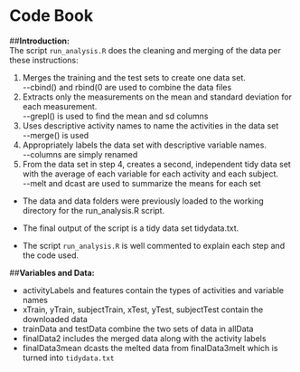 
# Code Book

##**Introduction:**   
The script `run_analysis.R` does the cleaning and merging of the data per these instructions:  
1.	Merges the training and the test sets to create one data set.  
	--cbind() and rbind(0 are used to combine the data files  
2.	Extracts only the measurements on the mean and standard deviation for each measurement.  
	--grepl() is used to find the mean and sd columns  
3.	Uses descriptive activity names to name the activities in the data set  
	--merge() is used  
4.	Appropriately labels the data set with descriptive variable names.  
	--columns are simply renamed  
5.	From the data set in step 4, creates a second, independent tidy data set with the average of each variable for each activity and each subject.  
	--melt and dcast are used to summarize the means for each set  

- The data and data folders were previously loaded to the working directory for the run_analysis.R script.  

- The final output of the script is a tidy data set tidydata.txt.  

- The script `run_analysis.R` is well commented to explain each step and the code used.  

##**Variables and Data:**   
- activityLabels and features contain the types of activities and variable names 
- xTrain, yTrain, subjectTrain, xTest, yTest, subjectTest contain the downloaded data
- trainData and testData combine the two sets of data in allData
- finalData2 includes the merged data along with the activity labels
- finalData3mean dcasts the melted data from finalData3melt which is turned into `tidydata.txt`


